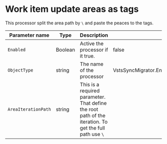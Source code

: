 # Work item update areas as tags

This processor split the area path by `\` and paste the peaces to the tags.


| Parameter name      | Type    | Description                              | Default Value                            |
|---------------------|---------|------------------------------------------|------------------------------------------|
| `Enabled`           | Boolean | Active the processor if it true.         | false                                    |
| `ObjectType`        | string  | The name of the processor                | VstsSyncMigrator.Engine.Configuration.Processing.WorkItemUpdateAreasAsTagsConfig |
| `AreaIterationPath` | string  | This is a required parameter. That define the root path of the iteration. To get the full path use `\` |                                          |
